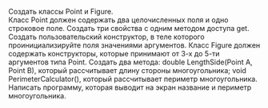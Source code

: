 ﻿ Создать классы Point и Figure.  
 Класс Point должен содержать два целочисленных поля и одно строковое поле. 
 Создать три свойства с одним методом доступа get.  
 Создать пользовательский конструктор, в теле которого проинициализируйте поля значениями аргументов. 
 Класс Figure должен содержать конструкторы, которые принимают от 3-х до 5-ти аргументов типа Point. 
 Создать два метода: double LengthSide(Point A, Point B), который рассчитывает длину стороны многоугольника; void PerimeterCalculator(), который рассчитывает периметр многоугольника. 
 Написать программу, которая выводит на экран название и периметр многоугольника. 